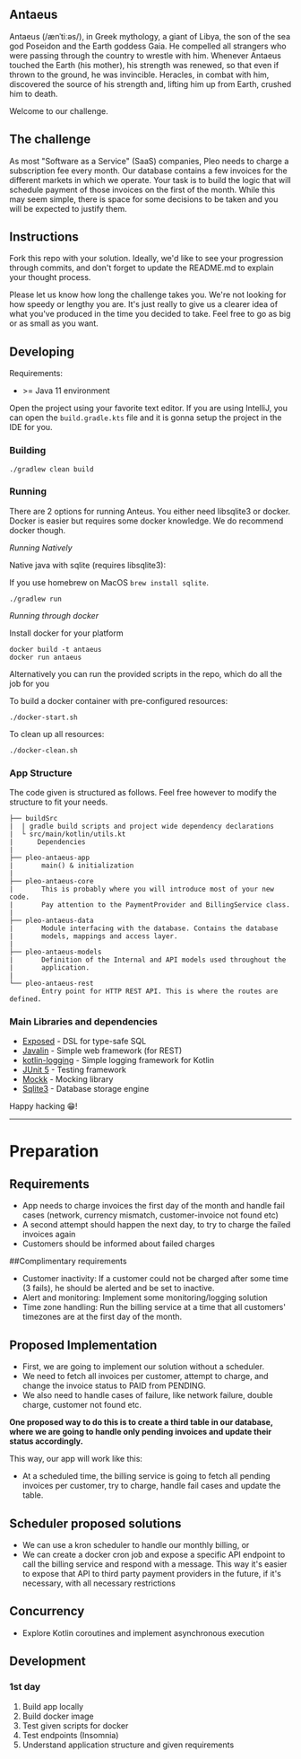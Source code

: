 ## Antaeus

Antaeus (/ænˈtiːəs/), in Greek mythology, a giant of Libya, the son of the sea god Poseidon and the Earth goddess Gaia. He compelled all strangers who were passing through the country to wrestle with him. Whenever Antaeus touched the Earth (his mother), his strength was renewed, so that even if thrown to the ground, he was invincible. Heracles, in combat with him, discovered the source of his strength and, lifting him up from Earth, crushed him to death.

Welcome to our challenge.

## The challenge

As most "Software as a Service" (SaaS) companies, Pleo needs to charge a subscription fee every month. Our database contains a few invoices for the different markets in which we operate. Your task is to build the logic that will schedule payment of those invoices on the first of the month. While this may seem simple, there is space for some decisions to be taken and you will be expected to justify them.

## Instructions

Fork this repo with your solution. Ideally, we'd like to see your progression through commits, and don't forget to update the README.md to explain your thought process.

Please let us know how long the challenge takes you. We're not looking for how speedy or lengthy you are. It's just really to give us a clearer idea of what you've produced in the time you decided to take. Feel free to go as big or as small as you want.

## Developing

Requirements:
- \>= Java 11 environment

Open the project using your favorite text editor. If you are using IntelliJ, you can open the `build.gradle.kts` file and it is gonna setup the project in the IDE for you.

### Building

```
./gradlew clean build
```

### Running

There are 2 options for running Anteus. You either need libsqlite3 or docker. Docker is easier but requires some docker knowledge. We do recommend docker though.

*Running Natively*

Native java with sqlite (requires libsqlite3):

If you use homebrew on MacOS `brew install sqlite`.

```
./gradlew run
```

*Running through docker*

Install docker for your platform

```
docker build -t antaeus
docker run antaeus
```

Alternatively you can run the provided scripts in the repo, which do all the job for you

To build a docker container with pre-configured resources:
```
./docker-start.sh
```

To clean up all resources:
```
./docker-clean.sh
```

### App Structure
The code given is structured as follows. Feel free however to modify the structure to fit your needs.
```
├── buildSrc
|  | gradle build scripts and project wide dependency declarations
|  └ src/main/kotlin/utils.kt 
|      Dependencies
|
├── pleo-antaeus-app
|       main() & initialization
|
├── pleo-antaeus-core
|       This is probably where you will introduce most of your new code.
|       Pay attention to the PaymentProvider and BillingService class.
|
├── pleo-antaeus-data
|       Module interfacing with the database. Contains the database 
|       models, mappings and access layer.
|
├── pleo-antaeus-models
|       Definition of the Internal and API models used throughout the
|       application.
|
└── pleo-antaeus-rest
        Entry point for HTTP REST API. This is where the routes are defined.
```

### Main Libraries and dependencies
* [Exposed](https://github.com/JetBrains/Exposed) - DSL for type-safe SQL
* [Javalin](https://javalin.io/) - Simple web framework (for REST)
* [kotlin-logging](https://github.com/MicroUtils/kotlin-logging) - Simple logging framework for Kotlin
* [JUnit 5](https://junit.org/junit5/) - Testing framework
* [Mockk](https://mockk.io/) - Mocking library
* [Sqlite3](https://sqlite.org/index.html) - Database storage engine

Happy hacking 😁!

---
# Preparation

## Requirements

* App needs to charge invoices the first day of the month and handle fail cases (network, currency mismatch, customer-invoice not found etc)
* A second attempt should happen the next day, to try to charge the failed invoices again  
* Customers should be informed about failed charges
  
##Complimentary requirements
* Customer inactivity: If a customer could not be charged after some time (3 fails), he should be alerted and be set to inactive.
* Alert and monitoring: Implement some monitoring/logging solution
* Time zone handling: Run the billing service at a time that all customers' timezones are at the first day of the month.

## Proposed Implementation

* First, we are going to implement our solution without a scheduler.
* We need to fetch all invoices per customer, attempt to charge, and change the invoice status to PAID from PENDING.
* We also need to handle cases of failure, like network failure, double charge, customer not found etc.

**One proposed way to do this is to create a third table in our database, where we are going to handle only pending invoices and update their status accordingly.**

This way, our app will work like this:
* At a scheduled time, the billing service is going to fetch all pending invoices per customer, try to charge, handle fail cases and update the table.

## Scheduler proposed solutions

* We can use a kron scheduler to handle our monthly billing, or 
* We can create a docker cron job and expose a specific API endpoint to call the billing service and respond with a message. This way it's easier to expose that API to third party payment providers in the future, if it's necessary, with all necessary restrictions

## Concurrency

* Explore Kotlin coroutines and implement asynchronous execution

## Development

### 1st day 

1. Build app locally
2. Build docker image
3. Test given scripts for docker
4. Test endpoints (Insomnia)
5. Understand application structure and given requirements